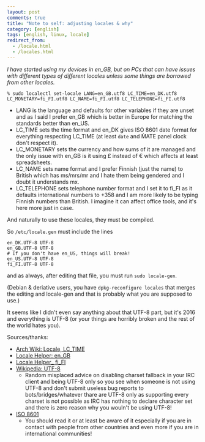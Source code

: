 ```yaml
---
layout: post
comments: true
title: "Note to self: adjusting locales & why"
category: [english]
tags: [english, linux, locale]
redirect_from:
  - /locale.html
  - /locales.html
---
```


*I have started using my devices in en_GB, but on PCs that can have issues
 with different types of different locales unless some things are borrowed
 from other locales.*

`% sudo localectl set-locale LANG=en_GB.utf8 LC_TIME=en_DK.utf8 LC_MONETARY=fi_FI.utf8 LC_NAME=fi_FI.utf8 LC_TELEPHONE=fi_FI.utf8`

* LANG is the language and defaults for other variables if they are unset
  and as I said I prefer en_GB which is better in Europe for matching the
  standards better than en_US.
* LC_TIME sets the time format and en_DK gives ISO 8601 date format for
   everything respecting LC_TIME (at least `date` and M̀ATE panel clock
   don't respect it).
* LC_MONETARY sets the currency and how sums of it are managed and the
  only issue with en_GB is it using £ instead of € which affects at least
  spreadsheets.
* LC_NAME sets name format and I prefer Finnish (just the name) to British
  which has ms/mrs/mr and I hate them being gendered and I doubt it
  understands mx.
* LC_TELEPHONE sets telephone number format and I set it to fi_FI as it
  defaults international numbers to +358 and I am more likely to be typing
  Finnish numbers than British. I imagine it can affect office tools, and
  it's here more just in case.

And naturally to use these locales, they must be compiled.

So `/etc/locale.gen` must include the lines

```
en_DK.UTF-8 UTF-8
en_GB.UTF-8 UTF-8
# If you don't have en_US, things will break!
en_US.UTF-8 UTF-8
fi_FI.UTF-8 UTF-8
```

and as always, after editing that file, you must run `sudo locale-gen`.

(Debian & deriative users, you have `dpkg-reconfigure locales` that merges
the editing and locale-gen and that is probably what you are supposed to
use.)

It seems like I didn't even say anything about that UTF-8 part, but
it's 2016 and everything is UTF-8 (or your things are horribly broken
and the rest of the world hates you).

Sources/thanks:

* [Arch Wiki: Locale, LC_TIME](https://wiki.archlinux.org/index.php/locale#LC_TIME:_date_and_time_format)
* [Locale Helper: en_GB](http://lh.2xlibre.net/locale/en_GB/)
* [Locale Helper_ fi_FI](http://lh.2xlibre.net/locale/fi_FI/)
* [Wikipedia: UTF-8](https://en.wikipedia.org/wiki/UTF-8)
    * Random misplaced advice on disabling charset fallback in your
      IRC client and being UTF-8 only so you see when someone is not
      using UTF-8 and don't submit useless bug reports to
      bots/bridges/whatever thare are UTF-8 only as supporting every
      charset is not possible as IRC has nothing to declare character
      set and there is zero reason why you wouln't be using UTF-8!
* [ISO 8601](https://en.wikipedia.org/wiki/ISO_8601)
    * You should read it or at least be aware of it especially if you are
      in contact with people from other countries and even more if you
      are in international communities!
